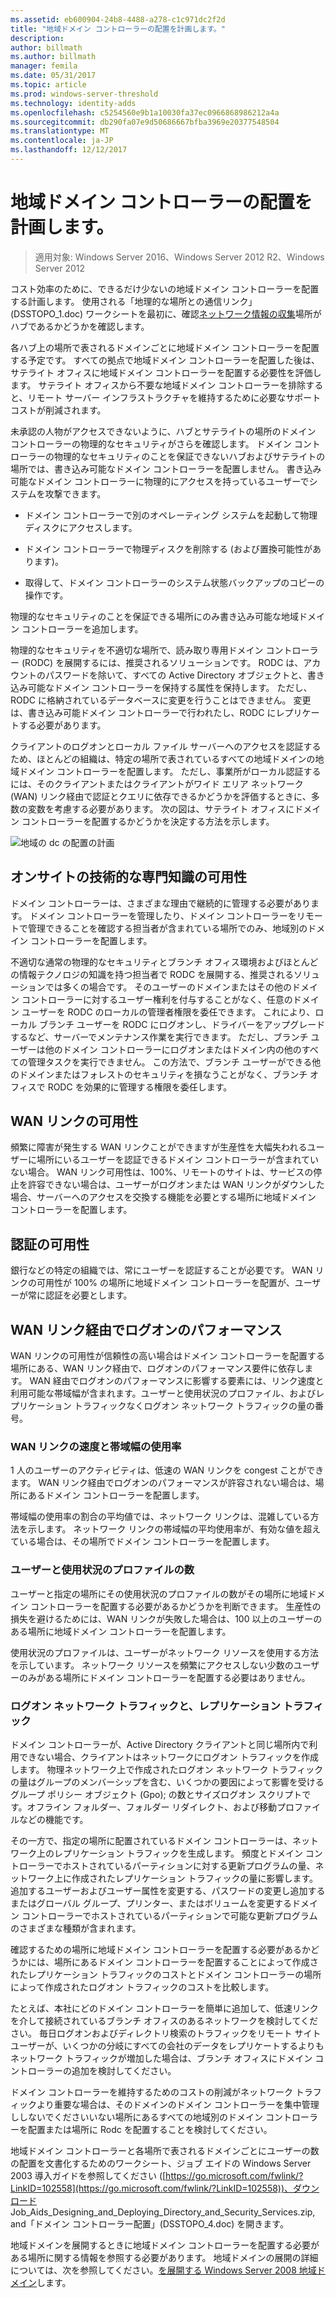 ```yaml
---
ms.assetid: eb600904-24b8-4488-a278-c1c971dc2f2d
title: "地域ドメイン コントローラーの配置を計画します。"
description: 
author: billmath
ms.author: billmath
manager: femila
ms.date: 05/31/2017
ms.topic: article
ms.prod: windows-server-threshold
ms.technology: identity-adds
ms.openlocfilehash: c5254560e9b1a10030fa37ec0966868986212a4a
ms.sourcegitcommit: db290fa07e9d50686667bfba3969e20377548504
ms.translationtype: MT
ms.contentlocale: ja-JP
ms.lasthandoff: 12/12/2017
---
```

# <a name="planning-regional-domain-controller-placement"></a>地域ドメイン コントローラーの配置を計画します。

>適用対象: Windows Server 2016、Windows Server 2012 R2、Windows Server 2012

コスト効率のために、できるだけ少ないの地域ドメイン コントローラーを配置する計画します。 使用される「地理的な場所との通信リンク」(DSSTOPO_1.doc) ワークシートを最初に、確認[ネットワーク情報の収集](../../ad-ds/plan/Collecting-Network-Information.md)場所がハブであるかどうかを確認します。  
  
各ハブ上の場所で表されるドメインごとに地域ドメイン コントローラーを配置する予定です。 すべての拠点で地域ドメイン コントローラーを配置した後は、サテライト オフィスに地域ドメイン コントローラーを配置する必要性を評価します。 サテライト オフィスから不要な地域ドメイン コントローラーを排除すると、リモート サーバー インフラストラクチャを維持するために必要なサポート コストが削減されます。  
  
未承認の人物がアクセスできないように、ハブとサテライトの場所のドメイン コントローラーの物理的なセキュリティがさらを確認します。 ドメイン コントローラーの物理的なセキュリティのことを保証できないハブおよびサテライトの場所では、書き込み可能なドメイン コントローラーを配置しません。 書き込み可能なドメイン コントローラーに物理的にアクセスを持っているユーザーでシステムを攻撃できます。  
  
-   ドメイン コントローラーで別のオペレーティング システムを起動して物理ディスクにアクセスします。  
  
-   ドメイン コントローラーで物理ディスクを削除する (および置換可能性があります)。  
  
-   取得して、ドメイン コントローラーのシステム状態バックアップのコピーの操作です。  
  
物理的なセキュリティのことを保証できる場所にのみ書き込み可能な地域ドメイン コントローラーを追加します。  
  
物理的なセキュリティを不適切な場所で、読み取り専用ドメイン コントローラー (RODC) を展開するには、推奨されるソリューションです。 RODC は、アカウントのパスワードを除いて、すべての Active Directory オブジェクトと、書き込み可能なドメイン コントローラーを保持する属性を保持します。 ただし、RODC に格納されているデータベースに変更を行うことはできません。 変更は、書き込み可能ドメイン コントローラーで行われたし、RODC にレプリケートする必要があります。  
  
クライアントのログオンとローカル ファイル サーバーへのアクセスを認証するため、ほとんどの組織は、特定の場所で表されているすべての地域ドメインの地域ドメイン コントローラーを配置します。 ただし、事業所がローカル認証するには、そのクライアントまたはクライアントがワイド エリア ネットワーク (WAN) リンク経由で認証とクエリに依存できるかどうかを評価するときに、多数の変数を考慮する必要があります。 次の図は、サテライト オフィスにドメイン コントローラーを配置するかどうかを決定する方法を示します。  
  
![地域の dc の配置の計画](media/Planning-Regional-Domain-Controller-Placement/49892c8c-2c99-4aab-92ba-808dbc8048e2.gif)  
  
## <a name="onsite-technical-expertise-availability"></a>オンサイトの技術的な専門知識の可用性  
ドメイン コントローラーは、さまざまな理由で継続的に管理する必要があります。 ドメイン コントローラーを管理したり、ドメイン コントローラーをリモートで管理できることを確認する担当者が含まれている場所でのみ、地域別のドメイン コントローラーを配置します。  
  
不適切な通常の物理的なセキュリティとブランチ オフィス環境およびほとんどの情報テクノロジの知識を持つ担当者で RODC を展開する、推奨されるソリューションでは多くの場合です。 そのユーザーのドメインまたはその他のドメイン コントローラーに対するユーザー権利を付与することがなく、任意のドメイン ユーザーを RODC のローカルの管理者権限を委任できます。 これにより、ローカル ブランチ ユーザーを RODC にログオンし、ドライバーをアップグレードするなど、サーバーでメンテナンス作業を実行できます。 ただし、ブランチ ユーザーは他のドメイン コントローラーにログオンまたはドメイン内の他のすべての管理タスクを実行できません。 この方法で、ブランチ ユーザーができる他のドメインまたはフォレストのセキュリティを損なうことがなく、ブランチ オフィスで RODC を効果的に管理する権限を委任します。  
  
## <a name="wan-link-availability"></a>WAN リンクの可用性  
頻繁に障害が発生する WAN リンクことができますが生産性を大幅失われるユーザーに場所にいるユーザーを認証できるドメイン コントローラーが含まれていない場合。 WAN リンク可用性は、100%、リモートのサイトは、サービスの停止を許容できない場合は、ユーザーがログオンまたは WAN リンクがダウンした場合、サーバーへのアクセスを交換する機能を必要とする場所に地域ドメイン コントローラーを配置します。  
  
## <a name="authentication-availability"></a>認証の可用性  
銀行などの特定の組織では、常にユーザーを認証することが必要です。 WAN リンクの可用性が 100% の場所に地域ドメイン コントローラーを配置が、ユーザーが常に認証を必要とします。  
  
## <a name="logon-performance-over-wan-links"></a>WAN リンク経由でログオンのパフォーマンス  
WAN リンクの可用性が信頼性の高い場合はドメイン コントローラーを配置する場所にある、WAN リンク経由で、ログオンのパフォーマンス要件に依存します。 WAN 経由でログオンのパフォーマンスに影響する要素には、リンク速度と利用可能な帯域幅が含まれます。ユーザーと使用状況のプロファイル、およびレプリケーション トラフィックなくログオン ネットワーク トラフィックの量の番号。  
  
### <a name="wan-link-speed-and-bandwidth-utilization"></a>WAN リンクの速度と帯域幅の使用率  
1 人のユーザーのアクティビティは、低速の WAN リンクを congest ことができます。 WAN リンク経由でログオンのパフォーマンスが許容されない場合は、場所にあるドメイン コントローラーを配置します。  
  
帯域幅の使用率の割合の平均値では、ネットワーク リンクは、混雑している方法を示します。 ネットワーク リンクの帯域幅の平均使用率が、有効な値を超えている場合は、その場所でドメイン コントローラーを配置します。  
  
### <a name="number-of-users-and-usage-profiles"></a>ユーザーと使用状況のプロファイルの数  
ユーザーと指定の場所にその使用状況のプロファイルの数がその場所に地域ドメイン コントローラーを配置する必要があるかどうかを判断できます。 生産性の損失を避けるためには、WAN リンクが失敗した場合は、100 以上のユーザーのある場所に地域ドメイン コントローラーを配置します。  
  
使用状況のプロファイルは、ユーザーがネットワーク リソースを使用する方法を示しています。 ネットワーク リソースを頻繁にアクセスしない少数のユーザーのみがある場所にドメイン コントローラーを配置する必要はありません。  
  
### <a name="logon-network-traffic-vs-replication-traffic"></a>ログオン ネットワーク トラフィックと、レプリケーション トラフィック  
ドメイン コントローラーが、Active Directory クライアントと同じ場所内で利用できない場合、クライアントはネットワークにログオン トラフィックを作成します。 物理ネットワーク上で作成されたログオン ネットワーク トラフィックの量はグループのメンバーシップを含む、いくつかの要因によって影響を受けるグループ ポリシー オブジェクト (Gpo); の数とサイズログオン スクリプトです。オフライン フォルダー、フォルダー リダイレクト、および移動プロファイルなどの機能です。  
  
その一方で、指定の場所に配置されているドメイン コントローラーは、ネットワーク上のレプリケーション トラフィックを生成します。 頻度とドメイン コントローラーでホストされているパーティションに対する更新プログラムの量、ネットワーク上に作成されたレプリケーション トラフィックの量に影響します。 追加するユーザーおよびユーザー属性を変更する、パスワードの変更し追加するまたはグローバル グループ、プリンター、またはボリュームを変更するドメイン コントローラーでホストされているパーティションで可能な更新プログラムのさまざまな種類が含まれます。  
  
確認するための場所に地域ドメイン コントローラーを配置する必要があるかどうかには、場所にあるドメイン コントローラーを配置することによって作成されたレプリケーション トラフィックのコストとドメイン コントローラーの場所によって作成されたログオン トラフィックのコストを比較します。  
  
たとえば、本社にどのドメイン コントローラーを簡単に追加して、低速リンクを介して接続されているブランチ オフィスのあるネットワークを検討してください。 毎日ログオンおよびディレクトリ検索のトラフィックをリモート サイト ユーザーが、いくつかの分岐にすべての会社のデータをレプリケートするよりもネットワーク トラフィックが増加した場合は、ブランチ オフィスにドメイン コントローラーの追加を検討してください。  
  
ドメイン コントローラーを維持するためのコストの削減がネットワーク トラフィックより重要な場合は、そのドメインのドメイン コントローラーを集中管理ししないでくださいいない場所にあるすべての地域別のドメイン コントローラーを配置または場所に Rodc を配置することを検討してください。  
  
地域ドメイン コントローラーと各場所で表されるドメインごとにユーザーの数の配置を文書化するためのワークシート、ジョブ エイドの Windows Server 2003 導入ガイドを参照してください ([https://go.microsoft.com/fwlink/?LinkID=102558](https://go.microsoft.com/fwlink/?LinkID=102558))、ダウンロード Job_Aids_Designing_and_Deploying_Directory_and_Security_Services.zip, and「ドメイン コントローラー配置」(DSSTOPO_4.doc) を開きます。  
  
地域ドメインを展開するときに地域ドメイン コントローラーを配置する必要がある場所に関する情報を参照する必要があります。 地域ドメインの展開の詳細については、次を参照してください。[を展開する Windows Server 2008 地域ドメイン](https://technet.microsoft.com/library/cc755118.aspx)します。  
  


